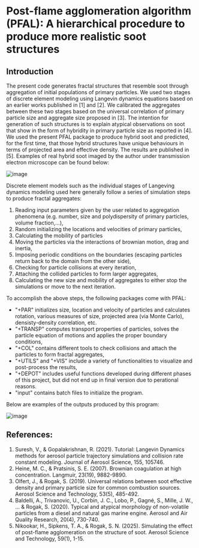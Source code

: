 Post-flame agglomeration algorithm (PFAL): A hierarchical procedure to produce more realistic soot structures
===

## Introduction
The present code generates fractal structures that resemble soot through aggregation of initial populations of primary particles. We used two stages of discrete element modeling using Langevin dynamics equations based on an earlier works published in [1] and [2]. We calibrated the aggregates between these two stages based on the universal correlation of primary particle size and aggregate size proposed in [3]. The intention for generation of such structures is to explain atypical observations on soot that show in the form of hybridity in primary particle size as reported in [4]. We used the present PFAL package to produce hybrid soot and predicted, for the first time, that those hybrid structures have unique behaviours in terms of projected area and effective density. The results are published in [5]. Examples of real hybrid soot imaged by the author under transmission electron microscope can be found below:

![image](https://github.com/user-attachments/assets/1d6368d9-7990-4174-a418-7c64e2aae5ce)

Discrete element models such as the individual stages of Langeving dynamics modeling used here generally follow a series of simulation steps to produce fractal aggregates:
1. Reading input parameters given by the user related to aggregation phenomena (e.g. number, size and polydispersity of primary particles, volume fraction,...),
2. Random initializing the locations and velocities of primary particles,
3. Calculating the mobility of particles
4. Moving the particles via the interactions of brownian motion, drag and inertia,
5. Imposing periodic conditions on the boundaries (escaping particles return back to the domain from the other side),
6. Checking for particle collisions at every iteration,
7. Attaching the collided particles to form larger aggregates,
8. Calculating the new size and mobility of aggregates to either stop the simulations or move to the next iteration.

To accomplish the above steps, the following packages come with PFAL:
* "+PAR" initializes size, location and velocity of particles and calculates rotation, various measures of size, projected area (via Monte Carlo), densisty-density correlation, etc.
* "+TRANSP" computes transport properties of particles, solves the particle equation of motions and applies the proper boundary conditions,
* "+COL" contains different tools to check collisions and attach the particles to form fractal aggregates,
* "+UTILS" and "+VIS" include a variety of functionalities to visualize and post-process the results,
* "+DEPOT" includes useful functions developed during different phases of this project, but did not end up in final version due to perational reasons.
* "input" contains batch files to initialize the program.

Below are examples of the outputs produced by this program:

![image](https://github.com/user-attachments/assets/6c4902be-6d6a-4ed0-847a-68a19cb2c083)

## References:
1. Suresh, V., & Gopalakrishnan, R. (2021). Tutorial: Langevin Dynamics methods for aerosol particle trajectory simulations and collision rate constant modeling. Journal of Aerosol Science, 155, 105746.
2. Heine, M. C., & Pratsinis, S. E. (2007). Brownian coagulation at high concentration. Langmuir, 23(19), 9882-9890.
3. Olfert, J., & Rogak, S. (2019). Universal relations between soot effective density and primary particle size for common combustion sources. Aerosol Science and Technology, 53(5), 485-492.
4. Baldelli, A., Trivanovic, U., Corbin, J. C., Lobo, P., Gagné, S., Mille, J. W., ... & Rogak, S. (2020). Typical and atypical morphology of non-volatile particles from a diesel and natural gas marine engine. Aerosol and Air Quality Research, 20(4), 730-740.
5. Nikookar, H., Sipkens, T. A., & Rogak, S. N. (2025). Simulating the effect of post-flame agglomeration on the structure of soot. Aerosol Science and Technology, 59(1), 1-15.
